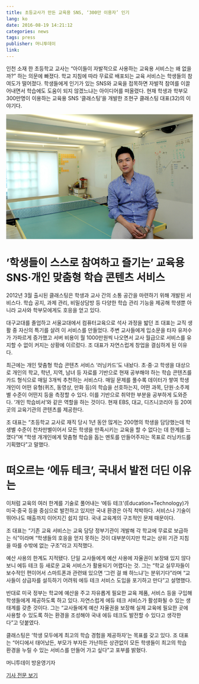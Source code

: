 ```yaml
---
title: 초등교사가 만든 교육용 SNS, ‘300만 이용자’ 인기
lang: ko
date: 2016-08-19 14:21:12
categories: news
tags: press
publisher: 머니투데이
link:
---
```

인천 소재 한 초등학교 교사는 “아이들이 자발적으로 사용하는 교육용 서비스는 왜 없을까?” 하는 의문에 빠졌다. 학교 지침에 따라 무료로 배포되는 교육 서비스는 학생들의 참여도가 떨어졌다. <!-- more --> 학생들에게 인기가 있는 SNS와 교육을 접목하면 자발적 참여를 이끌어내면서 학습에도 도움이 되지 않겠느냐는 아이디어를 떠올렸다. 현재 학생과 학부모 300만명이 이용하는 교육용 SNS ‘클래스팅’을 개발한 조현구 클래스팅 대표(32)의 이야기다.

![](/images/posts/160819_davecho.jpg)

# ’학생들이 스스로 참여하고 즐기는’ 교육용 SNS·개인 맞춤형 학습 콘텐츠 서비스

2012년 3월 출시된 클래스팅은 학생과 교사 간의 소통 공간을 마련하기 위해 개발된 서비스다. 학습 공지, 과제 관리, 비밀상담방 등 다양한 학습 관리 기능을 제공해 학생뿐 아니라 교사와 학부모에게도 호응을 얻고 있다.

대구교대를 졸업하고 서울교대에서 컴퓨터교육으로 석사 과정을 밟던 조 대표는 교직 생활 중 자신의 특기를 살려 이 서비스를 만들었다. 주변 교사들에게 입소문을 타자 유저수가 가파르게 증가했고 서버 비용이 월 1000만원씩 나오면서 교사 월급으로 서비스를 유지할 수 없이 커지는 상황에 이르렀다. 조 대표가 자연스럽게 창업을 결심하게 된 이유다.

최근에는 개인 맞춤형 학습 콘텐츠 서비스 ‘러닝카드’도 내놨다. 초·중·고 학생을 대상으로 개인의 학교, 학년, 지역, 남녀 등 자료를 기반으로 현재 공부해야 하는 학습 콘텐츠를 카드 형식으로 매일 3개씩 추천하는 서비스다. 매일 문제를 풀수록 데이터가 쌓여 학생 개인이 어떤 유형(퀴즈, 동영상, 만화 등)의 학습을 선호하는지, 어떤 과목, 단원·소주제별 수준이 어떤지 등을 측정할 수 있다. 이를 기반으로 취약한 부분을 공부하게 도와준다. ‘개인 학습비서’와 같은 역할을 하는 것이다. 현재 EBS, 대교, 디즈니코리아 등 20여곳의 교육기관의 콘텐츠를 제공한다.

조 대표는 “초등학교 교사로 재직 당시 1년 동안 많게는 200명의 학생을 담당했는데 학생별 수준이 천차만별이어서 모든 학생을 만족시키는 교육을 할 수 없다는 데 한계를 느꼈다”며 “학생 개개인에게 맞춤형 학습을 돕는 멘토를 만들어주자는 목표로 러닝카드를 기획했다”고 말했다.

# 떠오르는 ‘에듀 테크’, 국내서 발전 더딘 이유는

이처럼 교육의 여러 한계를 기술로 풀어내는 ‘에듀 테크'(Education+Technology)가 미국·중국 등을 중심으로 발전하고 있지만 국내 환경은 아직 척박하다. 서비스나 기술이 뛰어나도 매출까지 이어지긴 쉽지 않다. 국내 교육계의 구조적인 문제 때문이다.

조 대표는 “기존 교육 서비스는 교육 담당 정부기관이 개발해 각 학교에 무료로 보급하는 식”이라며 “학생들의 호응을 얻지 못하는 것이 대부분이지만 학교는 상위 기관 지침을 따를 수밖에 없는 구조”라고 지적했다.

예산 사용의 한계도 지적됐다. 단일 교사들에게 예산 사용에 자율권이 보장돼 있지 않다 보니 에듀 테크 등 새로운 교육 서비스가 활용되기 어렵다는 것. 그는 “학교 실무자들이 보수적인 편이어서 스마트폰과 관련돼 있으면 ‘그런 걸 왜 하느냐’는 분위기다”라며 “교사들이 상급자를 설득하기 어려워 에듀 테크 서비스 도입을 포기하고 만다”고 설명했다.

반대로 미국 정부는 학교에 예산을 주고 자유롭게 필요한 교육 제품, 서비스 등을 구입해 학생들에게 제공하도록 하고 있다. 자연스럽게 에듀 테크 서비스가 활성화될 수 있는 생태계를 갖춘 것이다. 그는 “교사들에게 예산 자율권을 보장해 실제 교육에 필요한 곳에 사용할 수 있도록 하는 환경을 조성해야 국내 에듀 테크도 발전할 수 있다고 생각한다”고 덧붙였다.

클래스팅은 ‘학생 모두에게 최고의 학습 경험을 제공하자’는 목표를 갖고 있다. 조 대표는 “어디에서 태어났든, 부모가 부자든 가난하든 상관없이 모든 학생들이 최고의 학습 환경을 누릴 수 있는 서비스를 만들어 가고 싶다”고 포부를 밝혔다.

머니투데이 방윤영기자

[기사 전문 보기](http://news.mt.co.kr/mtview.php?no=2016081808145174130)
